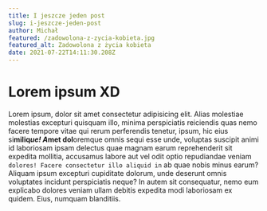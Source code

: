 ```yaml
---
title: I jeszcze jeden post
slug: i-jeszcze-jeden-post
author: Michał
featured: /zadowolona-z-zycia-kobieta.jpg
featured_alt: Zadowolona z życia kobieta
date: 2021-07-22T14:11:30.208Z
---
```


# Lorem ipsum XD

Lorem ipsum, dolor sit amet consectetur adipisicing elit. Alias molestiae molestias excepturi quisquam illo, minima perspiciatis reiciendis quas nemo facere tempore vitae qui rerum perferendis tenetur, ipsum, hic eius si**miliq*ue! A*met dol**oremque omnis sequi esse unde, voluptas suscipit animi id laboriosam ipsam delectus quae magnam earum reprehenderit sit expedita mollitia, accusamus labore aut vel odit optio repudiandae veniam `dolores! Facere consectetur illo aliquid in` ab quae nobis minus earum? Aliquam ipsum excepturi cupiditate dolorum, unde deserunt omnis voluptates incidunt perspiciatis neque? In autem sit consequatur, nemo eum explicabo dolores veniam ullam debitis expedita modi laboriosam ex quidem. Eius, numquam blanditiis.